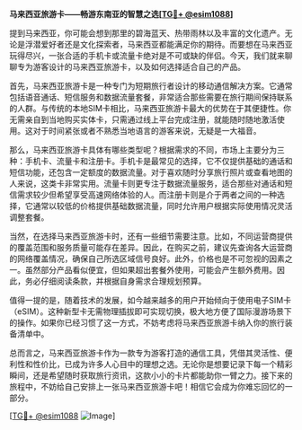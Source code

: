 **马来西亚旅游卡——畅游东南亚的智慧之选[[TG💪+ @esim1088](https://t.me/s/esim1088)]**

提到马来西亚，你可能会想到那里的碧海蓝天、热带雨林以及丰富的文化遗产。无论是浮潜爱好者还是文化探索者，马来西亚都能满足你的期待。而要想在马来西亚玩得尽兴，一张合适的手机卡或流量卡绝对是不可或缺的伴侣。今天，我们就来聊聊专为游客设计的马来西亚旅游卡，以及如何选择适合自己的产品。

首先，马来西亚旅游卡是一种专门为短期旅行者设计的移动通信解决方案。它通常包括语音通话、短信服务和数据流量套餐，非常适合那些需要在旅行期间保持联系的人群。与传统的本地SIM卡相比，马来西亚旅游卡最大的优势在于其便捷性。你无需亲自到当地购买实体卡，只需通过线上平台完成注册，就能随时随地激活使用。这对于时间紧张或者不熟悉当地语言的游客来说，无疑是一大福音。

那么，马来西亚旅游卡具体有哪些类型呢？根据需求的不同，市场上主要分为三种：手机卡、流量卡和注册卡。手机卡是最常见的选择，它不仅提供基础的通话和短信功能，还包含一定额度的数据流量。对于喜欢随时分享旅行照片或查看地图的人来说，这类卡非常实用。流量卡则更专注于数据流量服务，适合那些对通话和短信需求较少但希望享受高速网络体验的人。而注册卡则是介于两者之间的一种选择，它通常以较低的价格提供基础数据流量，同时允许用户根据实际使用情况灵活调整套餐。

当然，在选择马来西亚旅游卡时，还有一些细节需要注意。比如，不同运营商提供的覆盖范围和服务质量可能存在差异。因此，在购买之前，建议先查询各大运营商的网络覆盖情况，确保自己所选区域信号良好。此外，价格也是不可忽视的因素之一。虽然部分产品看似便宜，但如果超出套餐外使用，可能会产生额外费用。因此，务必仔细阅读条款，并根据自身需求合理规划预算。

值得一提的是，随着技术的发展，如今越来越多的用户开始倾向于使用电子SIM卡（eSIM）。这种新型卡无需物理插拔即可实现切换，极大地方便了国际漫游场景下的操作。如果你已经习惯了这一方式，不妨考虑将马来西亚旅游卡纳入你的旅行装备清单中。

总而言之，马来西亚旅游卡作为一款专为游客打造的通信工具，凭借其灵活性、便利性和性价比，已成为许多人心目中的理想之选。无论你是想要记录下每一个精彩瞬间，还是希望随时获取旅行资讯，这款小小的卡片都能助你一臂之力。接下来的旅程中，不妨给自己安排上一张马来西亚旅游卡吧！相信它会成为你难忘回忆的一部分。

[[TG💪+ @esim1088](https://t.me/s/esim1088) ![Image](https://i.postimg.cc/4NQfJmqS/Snipaste-2025-05-13-00-14-12.png)]